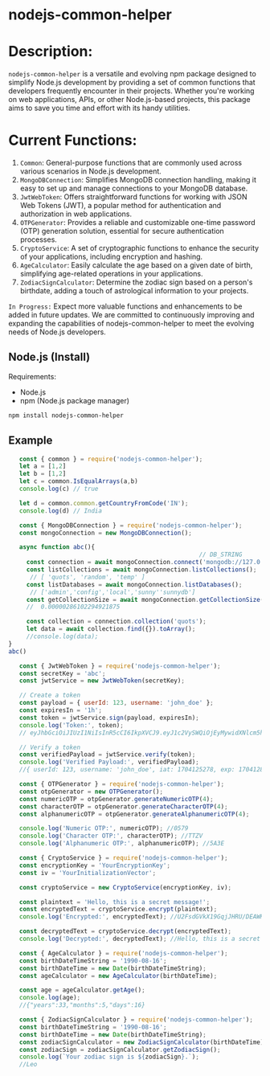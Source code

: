# nodejs-common-helper

# Description:
`nodejs-common-helper` is a versatile and evolving npm package designed to simplify Node.js development by providing a set of common functions that developers frequently encounter in their projects. Whether you're working on web applications, APIs, or other Node.js-based projects, this package aims to save you time and effort with its handy utilities.

# Current Functions:
1. `Common`: General-purpose functions that are commonly used across various scenarios in Node.js development.
2. `MongoDBConnection`: Simplifies MongoDB connection handling, making it easy to set up and manage connections to your MongoDB database.
3. `JwtWebToken`: Offers straightforward functions for working with JSON Web Tokens (JWT), a popular method for authentication and authorization in web applications.
4. `OTPGenerator`: Provides a reliable and customizable one-time password (OTP) generation solution, essential for secure authentication processes.
5. `CryptoService`: A set of cryptographic functions to enhance the security of your applications, including encryption and hashing.
6. `AgeCalculator`: Easily calculate the age based on a given date of birth, simplifying age-related operations in your applications.
7. `ZodiacSignCalculator`: Determine the zodiac sign based on a person's birthdate, adding a touch of astrological information to your projects.

`In Progress:`
Expect more valuable functions and enhancements to be added in future updates. We are committed to continuously improving and expanding the capabilities of nodejs-common-helper to meet the evolving needs of Node.js developers.

## Node.js (Install)

Requirements:

- Node.js
- npm (Node.js package manager)

```bash
npm install nodejs-common-helper
```

## Example

``` js
   const { common } = require('nodejs-common-helper');
   let a = [1,2]
   let b = [1,2]
   let c = common.IsEqualArrays(a,b)
   console.log(c) // true

   let d = common.common.getCountryFromCode('IN');
   console.log(d) // India
```

``` js
   const { MongoDBConnection } = require('nodejs-common-helper');
   const mongoConnection = new MongoDBConnection();

   async function abc(){
                                                     // DB_STRING                   COLLECTION_NAME
     const connection = await mongoConnection.connect('mongodb://127.0.0.1:27017', 'sunnydb');
     const listCollections = await mongoConnection.listCollections();
      // [ 'quots', 'random', 'temp' ]
     const listDatabases = await mongoConnection.listDatabases();
      // ['admin','config','local','sunny''sunnydb']
     const getCollectionSize = await mongoConnection.getCollectionSize('sunnydb','quots'); 
     //  0.00000286102294921875

     const collection = connection.collection('quots');
     let data = await collection.find({}).toArray();
     //console.log(data);
}
abc()
```

``` js
   const { JwtWebToken } = require('nodejs-common-helper');
   const secretKey = 'abc';
   const jwtService = new JwtWebToken(secretKey);

   // Create a token
   const payload = { userId: 123, username: 'john_doe' };
   const expiresIn = '1h';
   const token = jwtService.sign(payload, expiresIn);
   console.log('Token:', token); 
   // eyJhbGciOiJIUzI1NiIsInR5cCI6IkpXVCJ9.eyJ1c2VySWQiOjEyMywidXNlcm5hbWUiOiJqb2huX2RvZSIsImlhdCI6MTcwNDEyNTI3OCwiZXhwIjoxNzA0MTI4ODc4fQ.0KrJvPMlBDM-MPHGQ_a0CpjSo5VPZ0yiPJ4iMidXn5o

   // Verify a token
   const verifiedPayload = jwtService.verify(token);
   console.log('Verified Payload:', verifiedPayload);
   //{ userId: 123, username: 'john_doe', iat: 1704125278, exp: 1704128878 }
```

``` js
   const { OTPGenerator } = require('nodejs-common-helper');
   const otpGenerator = new OTPGenerator();
   const numericOTP = otpGenerator.generateNumericOTP(4);
   const characterOTP = otpGenerator.generateCharacterOTP(4);
   const alphanumericOTP = otpGenerator.generateAlphanumericOTP(4);

   console.log('Numeric OTP:', numericOTP); //0579
   console.log('Character OTP:', characterOTP); //TTZV
   console.log('Alphanumeric OTP:', alphanumericOTP); //5A3E
```

``` js
   const { CryptoService } = require('nodejs-common-helper');
   const encryptionKey = 'YourEncryptionKey';
   const iv = 'YourInitializationVector';

   const cryptoService = new CryptoService(encryptionKey, iv);

   const plaintext = 'Hello, this is a secret message!';
   const encryptedText = cryptoService.encrypt(plaintext);
   console.log('Encrypted:', encryptedText); //U2FsdGVkX19GqjJHRU/DEAWKscOuBYKYwtDuPkco/o5jn+/ytYmJlgBQptKrx1r6PipkI0f6xYAJwqHYf1D2FQ==

   const decryptedText = cryptoService.decrypt(encryptedText);
   console.log('Decrypted:', decryptedText); //Hello, this is a secret message!
```

``` js
   const { AgeCalculator } = require('nodejs-common-helper');
   const birthDateTimeString = '1990-08-16';
   const birthDateTime = new Date(birthDateTimeString);
   const ageCalculator = new AgeCalculator(birthDateTime);

   const age = ageCalculator.getAge();
   console.log(age);
   //{"years":33,"months":5,"days":16}
```

``` js
   const { ZodiacSignCalculator } = require('nodejs-common-helper');
   const birthDateTimeString = '1990-08-16';
   const birthDateTime = new Date(birthDateTimeString);
   const zodiacSignCalculator = new ZodiacSignCalculator(birthDateTime);
   const zodiacSign = zodiacSignCalculator.getZodiacSign();
   console.log(`Your zodiac sign is ${zodiacSign}.`);
   //Leo
```